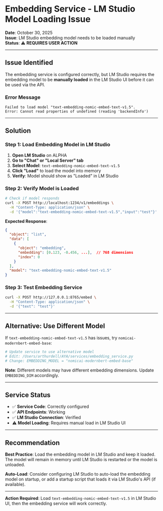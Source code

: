 # Embedding Service - LM Studio Model Loading Issue

**Date**: October 30, 2025  
**Issue**: LM Studio embedding model needs to be loaded manually  
**Status**: ⚠️ **REQUIRES USER ACTION**

---

## Issue Identified

The embedding service is configured correctly, but LM Studio requires the embedding model to be **manually loaded** in the LM Studio UI before it can be used via the API.

### Error Message

```
Failed to load model "text-embedding-nomic-embed-text-v1.5". 
Error: Cannot read properties of undefined (reading 'backendInfo')
```

---

## Solution

### Step 1: Load Embedding Model in LM Studio

1. **Open LM Studio** on ALPHA
2. **Go to "Chat" or "Local Server" tab**
3. **Select Model**: `text-embedding-nomic-embed-text-v1.5`
4. **Click "Load"** to load the model into memory
5. **Verify**: Model should show as "Loaded" in LM Studio

### Step 2: Verify Model is Loaded

```bash
# Check if model responds
curl -X POST http://localhost:1234/v1/embeddings \
  -H "Content-Type: application/json" \
  -d '{"model":"text-embedding-nomic-embed-text-v1.5","input":"test"}'
```

**Expected Response**:
```json
{
  "object": "list",
  "data": [
    {
      "object": "embedding",
      "embedding": [0.123, -0.456, ...],  // 768 dimensions
      "index": 0
    }
  ],
  "model": "text-embedding-nomic-embed-text-v1.5"
}
```

### Step 3: Test Embedding Service

```bash
curl -X POST http://127.0.0.1:8765/embed \
  -H "Content-Type: application/json" \
  -d '{"text": "test"}'
```

---

## Alternative: Use Different Model

If `text-embedding-nomic-embed-text-v1.5` has issues, try `nomicai-modernbert-embed-base`:

```bash
# Update service to use alternative model
# Edit: /Users/arthurdell/AYA/services/embedding_service.py
# Change: EMBEDDING_MODEL = "nomicai-modernbert-embed-base"
```

**Note**: Different models may have different embedding dimensions. Update `EMBEDDING_DIM` accordingly.

---

## Service Status

- ✅ **Service Code**: Correctly configured
- ✅ **API Endpoints**: Working
- ✅ **LM Studio Connection**: Verified
- ⚠️ **Model Loading**: Requires manual load in LM Studio UI

---

## Recommendation

**Best Practice**: Load the embedding model in LM Studio and keep it loaded. The model will remain in memory until LM Studio is restarted or the model is unloaded.

**Auto-Load**: Consider configuring LM Studio to auto-load the embedding model on startup, or add a startup script that loads it via LM Studio's API (if available).

---

**Action Required**: Load `text-embedding-nomic-embed-text-v1.5` in LM Studio UI, then the embedding service will work correctly.


